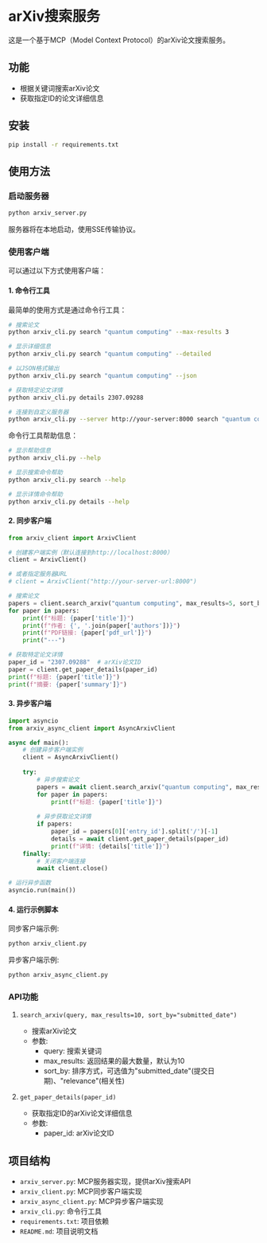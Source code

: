# arXiv搜索服务

这是一个基于MCP（Model Context Protocol）的arXiv论文搜索服务。

## 功能

- 根据关键词搜索arXiv论文
- 获取指定ID的论文详细信息

## 安装

```bash
pip install -r requirements.txt
```

## 使用方法

### 启动服务器

```bash
python arxiv_server.py
```

服务器将在本地启动，使用SSE传输协议。

### 使用客户端

可以通过以下方式使用客户端：

#### 1. 命令行工具

最简单的使用方式是通过命令行工具：

```bash
# 搜索论文
python arxiv_cli.py search "quantum computing" --max-results 3

# 显示详细信息
python arxiv_cli.py search "quantum computing" --detailed

# 以JSON格式输出
python arxiv_cli.py search "quantum computing" --json

# 获取特定论文详情
python arxiv_cli.py details 2307.09288

# 连接到自定义服务器
python arxiv_cli.py --server http://your-server:8000 search "quantum computing"
```

命令行工具帮助信息：

```bash
# 显示帮助信息
python arxiv_cli.py --help

# 显示搜索命令帮助
python arxiv_cli.py search --help

# 显示详情命令帮助
python arxiv_cli.py details --help
```

#### 2. 同步客户端

```python
from arxiv_client import ArxivClient

# 创建客户端实例（默认连接到http://localhost:8000）
client = ArxivClient()

# 或者指定服务器URL
# client = ArxivClient("http://your-server-url:8000")

# 搜索论文
papers = client.search_arxiv("quantum computing", max_results=5, sort_by="relevance")
for paper in papers:
    print(f"标题: {paper['title']}")
    print(f"作者: {', '.join(paper['authors'])}")
    print(f"PDF链接: {paper['pdf_url']}")
    print("---")

# 获取特定论文详情
paper_id = "2307.09288"  # arXiv论文ID
paper = client.get_paper_details(paper_id)
print(f"标题: {paper['title']}")
print(f"摘要: {paper['summary']}")
```

#### 3. 异步客户端

```python
import asyncio
from arxiv_async_client import AsyncArxivClient

async def main():
    # 创建异步客户端实例
    client = AsyncArxivClient()
    
    try:
        # 异步搜索论文
        papers = await client.search_arxiv("quantum computing", max_results=5)
        for paper in papers:
            print(f"标题: {paper['title']}")
        
        # 异步获取论文详情
        if papers:
            paper_id = papers[0]['entry_id'].split('/')[-1]
            details = await client.get_paper_details(paper_id)
            print(f"详情: {details['title']}")
    finally:
        # 关闭客户端连接
        await client.close()

# 运行异步函数
asyncio.run(main())
```

#### 4. 运行示例脚本

同步客户端示例:
```bash
python arxiv_client.py
```

异步客户端示例:
```bash
python arxiv_async_client.py
```

### API功能

1. `search_arxiv(query, max_results=10, sort_by="submitted_date")`
   - 搜索arXiv论文
   - 参数:
     - query: 搜索关键词
     - max_results: 返回结果的最大数量，默认为10
     - sort_by: 排序方式，可选值为"submitted_date"(提交日期)、"relevance"(相关性)

2. `get_paper_details(paper_id)`
   - 获取指定ID的arXiv论文详细信息
   - 参数:
     - paper_id: arXiv论文ID

## 项目结构

- `arxiv_server.py`: MCP服务器实现，提供arXiv搜索API
- `arxiv_client.py`: MCP同步客户端实现
- `arxiv_async_client.py`: MCP异步客户端实现
- `arxiv_cli.py`: 命令行工具
- `requirements.txt`: 项目依赖
- `README.md`: 项目说明文档